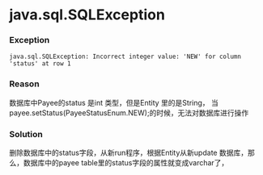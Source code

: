 # java.sql.SQLException


### Exception

```aidl
java.sql.SQLException: Incorrect integer value: 'NEW' for column 'status' at row 1
```

### Reason
数据库中Payee的status 是int 类型，但是Entity 里的是String， 当payee.setStatus(PayeeStatusEnum.NEW);的时候，无法对数据库进行操作


### Solution
删除数据库中的status字段，从新run程序，根据Entity从新update 数据库，那么，数据库中的payee table里的status字段的属性就变成varchar了，

